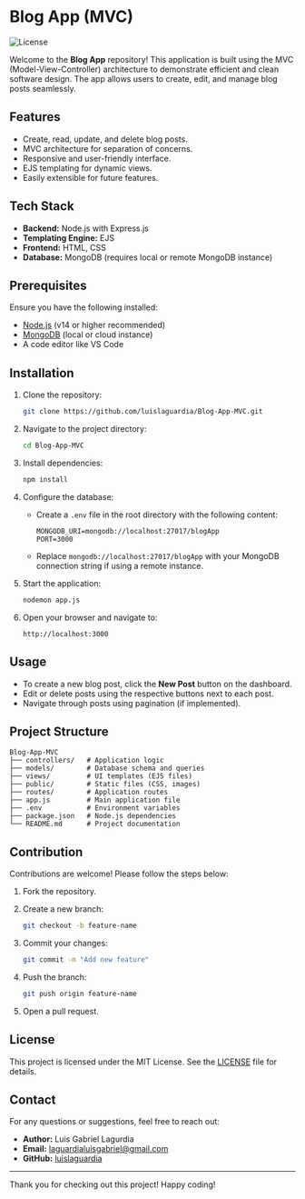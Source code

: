 # Blog App (MVC)

![License](https://img.shields.io/badge/license-MIT-blue.svg)

Welcome to the **Blog App** repository! This application is built using the MVC (Model-View-Controller) architecture to demonstrate efficient and clean software design. The app allows users to create, edit, and manage blog posts seamlessly.

## Features

- Create, read, update, and delete blog posts.
- MVC architecture for separation of concerns.
- Responsive and user-friendly interface.
- EJS templating for dynamic views.
- Easily extensible for future features.

## Tech Stack

- **Backend:** Node.js with Express.js
- **Templating Engine:** EJS
- **Frontend:** HTML, CSS
- **Database:** MongoDB (requires local or remote MongoDB instance)

## Prerequisites

Ensure you have the following installed:

- [Node.js](https://nodejs.org/) (v14 or higher recommended)
- [MongoDB](https://www.mongodb.com/) (local or cloud instance)
- A code editor like VS Code

## Installation

1. Clone the repository:

   ```bash
   git clone https://github.com/luislaguardia/Blog-App-MVC.git
   ```

2. Navigate to the project directory:

   ```bash
   cd Blog-App-MVC
   ```

3. Install dependencies:

   ```bash
   npm install
   ```

4. Configure the database:

   - Create a `.env` file in the root directory with the following content:

     ```env
     MONGODB_URI=mongodb://localhost:27017/blogApp
     PORT=3000
     ```

   - Replace `mongodb://localhost:27017/blogApp` with your MongoDB connection string if using a remote instance.

5. Start the application:

   ```bash
   nodemon app.js
   ```

6. Open your browser and navigate to:

   ```
   http://localhost:3000
   ```

## Usage

- To create a new blog post, click the **New Post** button on the dashboard.
- Edit or delete posts using the respective buttons next to each post.
- Navigate through posts using pagination (if implemented).

## Project Structure

```plaintext
Blog-App-MVC
├── controllers/   # Application logic
├── models/        # Database schema and queries
├── views/         # UI templates (EJS files)
├── public/        # Static files (CSS, images)
├── routes/        # Application routes
├── app.js         # Main application file
├── .env           # Environment variables
├── package.json   # Node.js dependencies
└── README.md      # Project documentation
```

## Contribution

Contributions are welcome! Please follow the steps below:

1. Fork the repository.
2. Create a new branch:

   ```bash
   git checkout -b feature-name
   ```

3. Commit your changes:

   ```bash
   git commit -m "Add new feature"
   ```

4. Push the branch:

   ```bash
   git push origin feature-name
   ```

5. Open a pull request.

## License

This project is licensed under the MIT License. See the [LICENSE](LICENSE) file for details.

## Contact

For any questions or suggestions, feel free to reach out:

- **Author:** Luis Gabriel Lagurdia
- **Email:** laguardialuisgabriel@gmail.com
- **GitHub:** [luislaguardia](https://github.com/luislaguardia)

---

Thank you for checking out this project! Happy coding!
